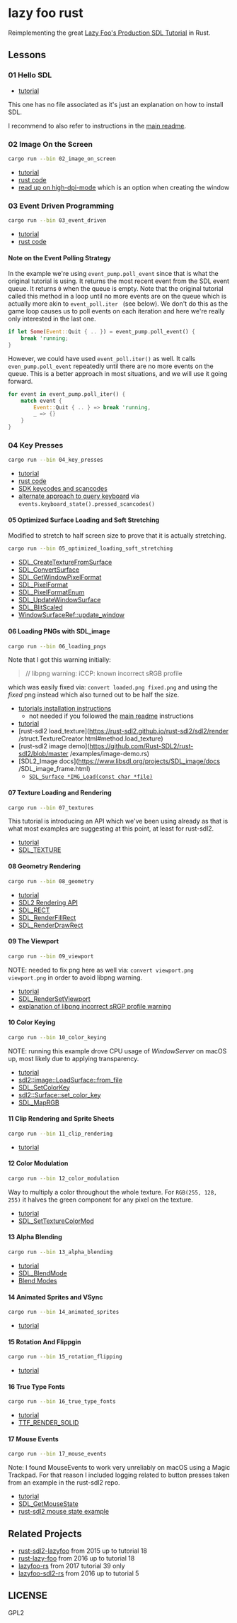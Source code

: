# lazy foo rust

Reimplementing the great [Lazy Foo's Production SDL
Tutorial](https://lazyfoo.net/tutorials/SDL/) in Rust.

## Lessons

### 01 Hello SDL

- [tutorial](https://lazyfoo.net/tutorials/SDL/01_hello_SDL/index.php)

This one has no file associated as it's just an explanation on how to install SDL.

I recommend to also refer to instructions in the [main readme](../README.md).

### 02 Image On the Screen

```sh
cargo run --bin 02_image_on_screen
```

- [tutorial](https://lazyfoo.net/tutorials/SDL/02_getting_an_image_on_the_screen/index.php)
- [rust code](./src/02_image_on_screen.rs)
- [read up on high-dpi-mode](https://nlguillemot.wordpress.com/2016/12/11/high-dpi-rendering/) which is an option when creating the window

### 03 Event Driven Programming

```sh
cargo run --bin 03_event_driven
```

- [tutorial](http://lazyfoo.net/tutorials/SDL/03_event_driven_programming/index.php)
- [rust code](./src/03_event_driven.rs)

#### Note on the Event Polling Strategy

In the example we're using `event_pump.poll_event` since that is what the
 original tutorial is using. It returns the most recent event from the SDL event
  queue.
 It returns `0` when the queue is empty.
 Note that the original tutorial called this method in a loop until no more
  events are on the queue which is actually more akin to `event_poll.iter
  ` (see below). We don't do this as the game loop causes us to
   poll events on each iteration and here we're really only interested in the
    last one.

```rust
if let Some(Event::Quit { .. }) = event_pump.poll_event() {
    break 'running;
}
```

However, we could have used `event_poll.iter()` as well. It calls
 `even_pump.poll_event` repeatedly until there are no more events on the queue. This is a better
 approach in most situations, and we will use it going forward.

```rust
for event in event_pump.poll_iter() {
    match event {
        Event::Quit { .. } => break 'running,
        _ => {}
    }
}
```

### 04 Key Presses

```sh
cargo run --bin 04_key_presses
```

- [tutorial](http://lazyfoo.net/tutorials/SDL/04_key_presses/index.php)
- [rust code](./src/04_key_presses.rs)
- [SDK keycodes and scancodes](https://wiki.libsdl.org/SDL_Keycode)
- [alternate approach to query
  keyboard](https://github.com/Rust-SDL2/rust-sdl2/blob/master/examples/keyboard-state.rs) via
  `events.keyboard_state().pressed_scancodes()`

#### 05 Optimized Surface Loading and Soft Stretching

Modified to stretch to half screen size to prove that it is actually stretching.

```sh
cargo run --bin 05_optimized_loading_soft_stretching
```

 - [SDL_CreateTextureFromSurface](https://wiki.libsdl.org/SDL_CreateTextureFromSurface)
 - [SDL_ConvertSurface](https://wiki.libsdl.org/SDL_ConvertSurface)
 - [SDL_GetWindowPixelFormat](https://wiki.libsdl.org/SDL_GetWindowPixelFormat)
 - [SDL_PixelFormat](https://wiki.libsdl.org/SDL_PixelFormat)
 - [SDL_PixelFormatEnum](https://wiki.libsdl.org/SDL_PixelFormatEnum)
 - [SDL_UpdateWindowSurface](https://wiki.libsdl.org/SDL_UpdateWindowSurface)
 - [SDL_BlitScaled](https://wiki.libsdl.org/SDL_BlitScaled)
 - [WindowSurfaceRef::update_window](https://rust-sdl2.github.io/rust-sdl2/sdl2/video/struct.WindowSurfaceRef.html#method.update_window)

#### 06 Loading PNGs with SDL_image

```sh
cargo run --bin 06_loading_pngs
```

Note that I got this warning initially:
> // libpng warning: iCCP: known incorrect sRGB profile

which was easily fixed via: `convert loaded.png fixed.png` and using the
 _fixed_ png instead which also turned out to be half the size.

- [tutorials installation
  instructions](http://lazyfoo.net/tutorials/SDL/06_extension_libraries_and_loading_other_image_formats/index.php)
  - not needed if you followed the [main readme](../README.md) instructions
- [tutorial](http://lazyfoo.net/tutorials/SDL/06_extension_libraries_and_loading_other_image_formats/index2.php)
- [rust-sdl2 load_texture](https://rust-sdl2.github.io/rust-sdl2/sdl2/render
/struct.TextureCreator.html#method.load_texture)
- [rust-sdl2 image demo](https://github.com/Rust-SDL2/rust-sdl2/blob/master
/examples/image-demo.rs)
- [SDL2_Image docs](https://www.libsdl.org/projects/SDL_image/docs
/SDL_image_frame.html)
  - [`SDL_Surface *IMG_Load(const char *file)`](https://www.libsdl.org/projects/SDL_image/docs/SDL_image_frame.html)

#### 07 Texture Loading and Rendering

```sh
cargo run --bin 07_textures
```

This tutorial is introducing an API which we've been using already as that is what most
examples are suggesting at this point, at least for rust-sdl2.

- [tutorial](http://lazyfoo.net/tutorials/SDL/07_texture_loading_and_rendering/index.php)
- [SDL_TEXTURE](https://wiki.libsdl.org/SDL_Texture)

#### 08 Geometry Rendering

```sh
cargo run --bin 08_geometry
```

- [tutorial](http://lazyfoo.net/tutorials/SDL/08_geometry_rendering/index.php)
- [SDL2 Rendering API](https://wiki.libsdl.org/CategoryRender)
- [SDL_RECT](https://wiki.libsdl.org/SDL_Rect)
- [SDL_RenderFillRect](https://wiki.libsdl.org/SDL_RenderFillRect)
- [SDL_RenderDrawRect](https://wiki.libsdl.org/SDL_RenderDrawRect)

#### 09 The Viewport

```sh
cargo run --bin 09_viewport
```

NOTE: needed to fix png here as well via: `convert viewport.png viewport.png` in order to avoid
libpng warning.

- [tutorial](http://lazyfoo.net/tutorials/SDL/09_the_viewport/index.php)
- [SDL_RenderSetViewport](https://wiki.libsdl.org/SDL_RenderSetViewport)
- [explanation of libpng incorrect sRGP profile warning](https://stackoverflow.com/a/22747902)

#### 10 Color Keying

```sh
cargo run --bin 10_color_keying
```

NOTE: running this example drove CPU usage of _WindowServer_ on macOS up, most likely due to
applying transparency.

- [tutorial](http://lazyfoo.net/tutorials/SDL/10_color_keying/index.php)
- [sdl2::image::LoadSurface::from_file](http://rust-sdl2.github.io/rust-sdl2/sdl2/image/trait.LoadSurface.html#tymethod.from_file)
- [SDL_SetColorKey](https://wiki.libsdl.org/SDL_SetColorKey)
- [sdl2::Surface::set_color_key](https://docs.rs/sdl2/0.34.2/sdl2/surface/struct.SurfaceRef.html#method.set_color_key)
- [SDL_MapRGB](https://wiki.libsdl.org/SDL_MapRGB)

#### 11 Clip Rendering and Sprite Sheets

```sh
cargo run --bin 11_clip_rendering
```

- [tutorial](http://lazyfoo.net/tutorials/SDL/11_clip_rendering_and_sprite_sheets/index.php)

#### 12 Color Modulation

```sh
cargo run --bin 12_color_modulation
```

Way to multiply a color throughout the whole texture.
For `RGB(255, 128, 255)` it halves the green component for any pixel on the texture.

- [tutorial](http://lazyfoo.net/tutorials/SDL/12_color_modulation/index.php)
- [SDL_SetTextureColorMod](https://wiki.libsdl.org/SDL_SetTextureColorMod)

#### 13 Alpha Blending

```sh
cargo run --bin 13_alpha_blending
```

- [tutorial](http://lazyfoo.net/tutorials/SDL/13_alpha_blending/index.php)
- [SDL_BlendMode](https://wiki.libsdl.org/SDL_BlendMode)
- [Blend Modes](https://en.wikipedia.org/wiki/Blend_modes)

#### 14 Animated Sprites and VSync

```sh
cargo run --bin 14_animated_sprites
```

- [tutorial](http://lazyfoo.net/tutorials/SDL/14_animated_sprites_and_vsync/index.php)

#### 15 Rotation And Flippgin

```sh
cargo run --bin 15_rotation_flipping
```

- [tutorial](http://lazyfoo.net/tutorials/SDL/15_rotation_and_flipping/index.php)


#### 16 True Type Fonts

```sh
cargo run --bin 16_true_type_fonts
```

- [tutorial](http://lazyfoo.net/tutorials/SDL/16_true_type_fonts/index.php)
- [TTF_RENDER_SOLID](https://www.libsdl.org/projects/SDL_ttf/docs/SDL_ttf_43.html)

#### 17 Mouse Events

```sh
cargo run --bin 17_mouse_events
```

Note: I found MouseEvents to work very unreliably on macOS using a Magic Trackpad.
For that reason I included logging related to button presses taken from an example in the
rust-sdl2 repo.

- [tutorial](https://lazyfoo.net/tutorials/SDL/17_mouse_events/index.php)
- [SDL_GetMouseState](https://wiki.libsdl.org/SDL_GetMouseState)
- [rust-sdl2 mouse state example](https://github.com/Rust-SDL2/rust-sdl2/blob/master/examples/mouse-state.rs)

## Related Projects

- [rust-sdl2-lazyfoo](https://github.com/bombless/rust-sdl2-lazyfoo) from 2015 up to tutorial 18
- [rust-lazy-foo](https://github.com/ysgard/rust-lazy-foo) from 2016 up to tutorial 18
- [lazyfoo-rs](https://github.com/dagit/lazyfoo-rs) from 2017 tutorial 39 only
- [lazyfoo-sdl2-rs](https://github.com/mikeyhc/lazyfoo-sdl2-rs) from 2016 up to tutorial 5


## LICENSE

GPL2

